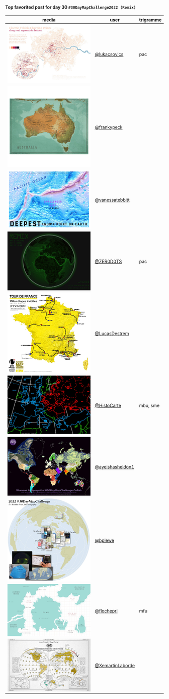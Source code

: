 #### Top favorited post for day 30 `#30DayMapChallenge2022 (Remix)`
| media | user | trigramme |
|-------|------|-----------|
| ![image](uploads/089413f016af16817ed32a9e3c1410ce/image.png) | [@lukacsovics](https://twitter.com/lukacsovics/status/1598060397269245952) | pac |
| ![image](uploads/d0ca994c79ee66b30816747a3cf737ce/image.png) | [@frankypeck](https://twitter.com/frankypeck/status/1597899391884328960) |  |
| ![image](uploads/f2504d21220e047c16656c127896e8bb/image.png) | [@vanessatebbitt](https://twitter.com/vanessatebbitt/status/1597871818433777665) |  |
| ![image](uploads/d5902fe43412880ce068aa3c5403ea93/image.png) | [@ZER0D0TS](https://twitter.com/ZER0D0TS/status/1597916431513178112) | pac |
| ![image](uploads/93f648db319d2f466ed184b710f7460d/image.png) | [@LucasDestrem](https://twitter.com/LucasDestrem/status/1598000209312653313) |  |
| ![image](uploads/f75ba87ca34e8877085e48af9fab6898/image.png) | [@HistoCarte](https://twitter.com/HistoCarte/status/1597878101068816391) | mbu, sme |
| ![image](uploads/ed212876d4cd8156b7ad8e9a1b818ec8/image.png) | [@ayeishasheldon1](https://twitter.com/ayeishasheldon1/status/1597951704317632513) |  |
| ![image](uploads/a48b39e9940085f0a25e2db6fc36f027/image.png) | [@bplewe](https://twitter.com/bplewe/status/1597973277724446720) |  |
| ![image](uploads/1981c84c5357954825adef0889303745/image.png) | [@flocheprl](https://twitter.com/flocheprl/status/1598084250406092800) | mfu |
| ![image](uploads/05c400216018ebbe0fd492ca41da4332/image.png) | [@XemartinLaborde](https://twitter.com/XemartinLaborde/status/1598096950439858177) |  |

